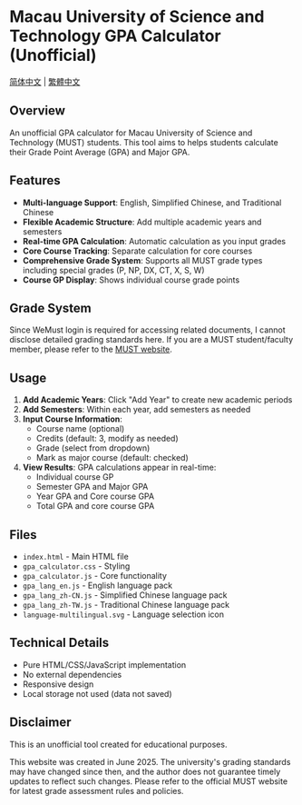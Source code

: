 # Macau University of Science and Technology GPA Calculator (Unofficial)

[简体中文](README_zh-CN.md) | [繁體中文](README_zh-TW.md)

## Overview

An unofficial GPA calculator for Macau University of Science and Technology (MUST) students. This tool aims to helps students calculate their Grade Point Average (GPA) and Major GPA.

## Features

- **Multi-language Support**: English, Simplified Chinese, and Traditional Chinese
- **Flexible Academic Structure**: Add multiple academic years and semesters
- **Real-time GPA Calculation**: Automatic calculation as you input grades
- **Core Course Tracking**: Separate calculation for core courses
- **Comprehensive Grade System**: Supports all MUST grade types including special grades (P, NP, DX, CT, X, S, W)
- **Course GP Display**: Shows individual course grade points

## Grade System

Since WeMust login is required for accessing related documents, I cannot disclose detailed grading standards here. If you are a MUST student/faculty member, please refer to the [MUST website](https://student-wmweb.must.edu.mo/ebook/handbook/Books/Chapters-CHN/Undergraduate/UG-CH-4.pdf).

## Usage

1. **Add Academic Years**: Click "Add Year" to create new academic periods
2. **Add Semesters**: Within each year, add semesters as needed
3. **Input Course Information**:
   - Course name (optional)
   - Credits (default: 3, modify as needed)
   - Grade (select from dropdown)
   - Mark as major course (default: checked)
4. **View Results**: GPA calculations appear in real-time:
   - Individual course GP
   - Semester GPA and Major GPA
   - Year GPA and Core course GPA
   - Total GPA and core course GPA

## Files

- `index.html` - Main HTML file
- `gpa_calculator.css` - Styling
- `gpa_calculator.js` - Core functionality
- `gpa_lang_en.js` - English language pack
- `gpa_lang_zh-CN.js` - Simplified Chinese language pack
- `gpa_lang_zh-TW.js` - Traditional Chinese language pack
- `language-multilingual.svg` - Language selection icon

## Technical Details

- Pure HTML/CSS/JavaScript implementation
- No external dependencies
- Responsive design
- Local storage not used (data not saved)

## Disclaimer

This is an unofficial tool created for educational purposes. 

This website was created in June 2025. The university's grading standards may have changed since then, and the author does not guarantee timely updates to reflect such changes. Please refer to the official MUST website for latest grade assessment rules and policies.



